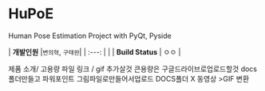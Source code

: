 # HuPoE
Human Pose Estimation Project with PyQt, Pyside

| **개발인원**   |`변의혁`, `구태완`|
| :---:          |                | 
| **Build Status** | ㅇㅇ |



제품 소개/ 고용량 파일 링크 / gif 추가살것
큰용량은 구글드라이브로업로드할것
docs 폴더만들고 파워포인트 그림파일로만들어서업로드
DOCS폴더 X 동영상 >GIF 변환
